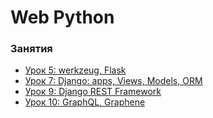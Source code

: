 # Web Python


### Занятия

- [Урок 5: werkzeug, Flask](lessons/lesson.5/)
- [Урок 7: Django: apps, Views, Models, ORM](lessons/lesson.7/)
- [Урок 9: Django REST Framework](lessons/lesson.9/)
- [Урок 10: GraphQL, Graphene](lessons/lesson.10/)
